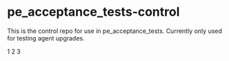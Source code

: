 # pe_acceptance_tests-control

This is the control repo for use in pe_acceptance_tests. Currently only used for testing agent upgrades.

1
2
3
